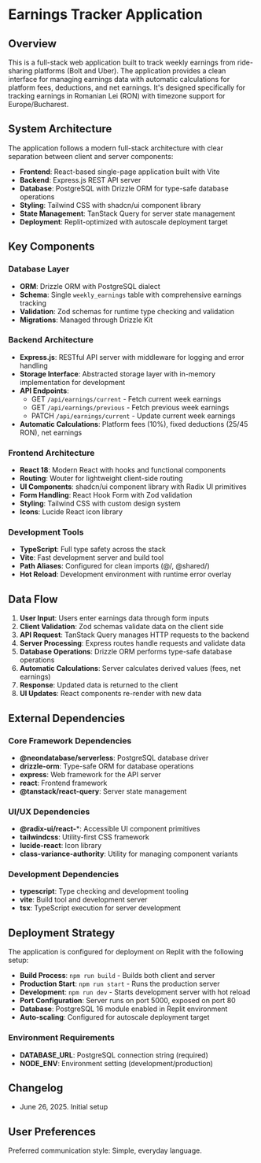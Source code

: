 # Earnings Tracker Application

## Overview

This is a full-stack web application built to track weekly earnings from ride-sharing platforms (Bolt and Uber). The application provides a clean interface for managing earnings data with automatic calculations for platform fees, deductions, and net earnings. It's designed specifically for tracking earnings in Romanian Lei (RON) with timezone support for Europe/Bucharest.

## System Architecture

The application follows a modern full-stack architecture with clear separation between client and server components:

- **Frontend**: React-based single-page application built with Vite
- **Backend**: Express.js REST API server
- **Database**: PostgreSQL with Drizzle ORM for type-safe database operations
- **Styling**: Tailwind CSS with shadcn/ui component library
- **State Management**: TanStack Query for server state management
- **Deployment**: Replit-optimized with autoscale deployment target

## Key Components

### Database Layer
- **ORM**: Drizzle ORM with PostgreSQL dialect
- **Schema**: Single `weekly_earnings` table with comprehensive earnings tracking
- **Validation**: Zod schemas for runtime type checking and validation
- **Migrations**: Managed through Drizzle Kit

### Backend Architecture
- **Express.js**: RESTful API server with middleware for logging and error handling
- **Storage Interface**: Abstracted storage layer with in-memory implementation for development
- **API Endpoints**: 
  - GET `/api/earnings/current` - Fetch current week earnings
  - GET `/api/earnings/previous` - Fetch previous week earnings  
  - PATCH `/api/earnings/current` - Update current week earnings
- **Automatic Calculations**: Platform fees (10%), fixed deductions (25/45 RON), net earnings

### Frontend Architecture
- **React 18**: Modern React with hooks and functional components
- **Routing**: Wouter for lightweight client-side routing
- **UI Components**: shadcn/ui component library with Radix UI primitives
- **Form Handling**: React Hook Form with Zod validation
- **Styling**: Tailwind CSS with custom design system
- **Icons**: Lucide React icon library

### Development Tools
- **TypeScript**: Full type safety across the stack
- **Vite**: Fast development server and build tool
- **Path Aliases**: Configured for clean imports (@/, @shared/)
- **Hot Reload**: Development environment with runtime error overlay

## Data Flow

1. **User Input**: Users enter earnings data through form inputs
2. **Client Validation**: Zod schemas validate data on the client side
3. **API Request**: TanStack Query manages HTTP requests to the backend
4. **Server Processing**: Express routes handle requests and validate data
5. **Database Operations**: Drizzle ORM performs type-safe database operations
6. **Automatic Calculations**: Server calculates derived values (fees, net earnings)
7. **Response**: Updated data is returned to the client
8. **UI Updates**: React components re-render with new data

## External Dependencies

### Core Framework Dependencies
- **@neondatabase/serverless**: PostgreSQL database driver
- **drizzle-orm**: Type-safe ORM for database operations
- **express**: Web framework for the API server
- **react**: Frontend framework
- **@tanstack/react-query**: Server state management

### UI/UX Dependencies
- **@radix-ui/react-***: Accessible UI component primitives
- **tailwindcss**: Utility-first CSS framework
- **lucide-react**: Icon library
- **class-variance-authority**: Utility for managing component variants

### Development Dependencies
- **typescript**: Type checking and development tooling
- **vite**: Build tool and development server
- **tsx**: TypeScript execution for server development

## Deployment Strategy

The application is configured for deployment on Replit with the following setup:

- **Build Process**: `npm run build` - Builds both client and server
- **Production Start**: `npm run start` - Runs the production server
- **Development**: `npm run dev` - Starts development server with hot reload
- **Port Configuration**: Server runs on port 5000, exposed on port 80
- **Database**: PostgreSQL 16 module enabled in Replit environment
- **Auto-scaling**: Configured for autoscale deployment target

### Environment Requirements
- **DATABASE_URL**: PostgreSQL connection string (required)
- **NODE_ENV**: Environment setting (development/production)

## Changelog

- June 26, 2025. Initial setup

## User Preferences

Preferred communication style: Simple, everyday language.